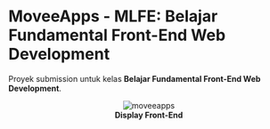 # MoveeApps - MLFE: Belajar Fundamental Front-End Web Development

Proyek submission untuk kelas **Belajar Fundamental Front-End Web Development**.

<div align="center">
<figure>
    <img src ="https://github.com/nurmuhimawann/MoveeApps/blob/main/src/assets/img/moveee.png?raw=true" alt="moveeapps">
    <figcaption align="center"><b>Display Front-End</b></figcaption>
</figure>
</div>
<br>
